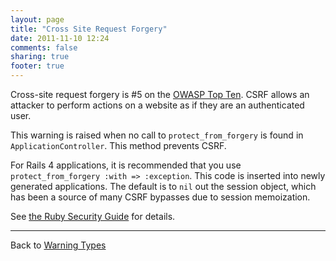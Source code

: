 ```yaml
---
layout: page
title: "Cross Site Request Forgery"
date: 2011-11-10 12:24
comments: false
sharing: true
footer: true
---
```


Cross-site request forgery is #5 on the [OWASP Top Ten](https://web.archive.org/web/20190223031311/https://www.owasp.org/index.php/Top_10_2010-A5). CSRF allows an attacker to perform actions on a website as if they are an authenticated user.

This warning is raised when no call to `protect_from_forgery` is found in `ApplicationController`. This method prevents CSRF.

For Rails 4 applications, it is recommended that you use `protect_from_forgery :with => :exception`. This code is inserted into newly generated applications. The default is to `nil` out the session object, which has been a source of many CSRF bypasses due to session memoization.

See [the Ruby Security Guide](http://guides.rubyonrails.org/security.html#cross-site-request-forgery-csrf) for details.

---
Back to [Warning Types](/docs/warning_types)
